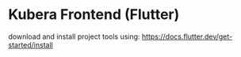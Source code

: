 # Kubera Frontend (Flutter)

download and install project tools using: https://docs.flutter.dev/get-started/install
